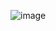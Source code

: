 ![image](https://github.com/heesoo-park/ForCodeKata/assets/80674868/506d781a-a3de-4f83-9903-44f0100e1fd1)
